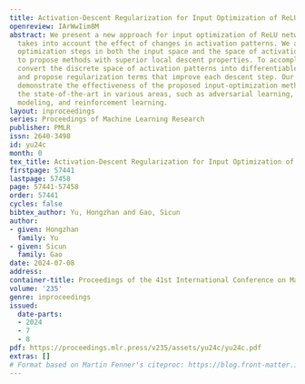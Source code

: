 ```yaml
---
title: Activation-Descent Regularization for Input Optimization of ReLU Networks
openreview: IArWwIim8M
abstract: We present a new approach for input optimization of ReLU networks that explicitly
  takes into account the effect of changes in activation patterns. We analyze local
  optimization steps in both the input space and the space of activation patterns
  to propose methods with superior local descent properties. To accomplish this, we
  convert the discrete space of activation patterns into differentiable representations
  and propose regularization terms that improve each descent step. Our experiments
  demonstrate the effectiveness of the proposed input-optimization methods for improving
  the state-of-the-art in various areas, such as adversarial learning, generative
  modeling, and reinforcement learning.
layout: inproceedings
series: Proceedings of Machine Learning Research
publisher: PMLR
issn: 2640-3498
id: yu24c
month: 0
tex_title: Activation-Descent Regularization for Input Optimization of {R}e{LU} Networks
firstpage: 57441
lastpage: 57458
page: 57441-57458
order: 57441
cycles: false
bibtex_author: Yu, Hongzhan and Gao, Sicun
author:
- given: Hongzhan
  family: Yu
- given: Sicun
  family: Gao
date: 2024-07-08
address:
container-title: Proceedings of the 41st International Conference on Machine Learning
volume: '235'
genre: inproceedings
issued:
  date-parts:
  - 2024
  - 7
  - 8
pdf: https://proceedings.mlr.press/v235/assets/yu24c/yu24c.pdf
extras: []
# Format based on Martin Fenner's citeproc: https://blog.front-matter.io/posts/citeproc-yaml-for-bibliographies/
---
```

